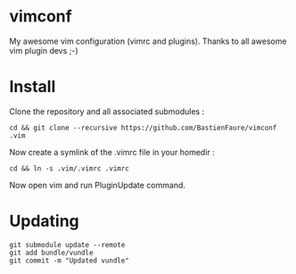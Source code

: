 vimconf
=======

My awesome vim configuration (vimrc and plugins). Thanks to all awesome vim plugin devs ;-)

Install
=======

Clone the repository and all associated submodules :

    cd && git clone --recursive https://github.com/BastienFaure/vimconf .vim

Now create a symlink of the .vimrc file in your homedir :

    cd && ln -s .vim/.vimrc .vimrc

Now open vim and run PluginUpdate command.

Updating
========

    git submodule update --remote
    git add bundle/vundle
    git commit -m "Updated vundle"
